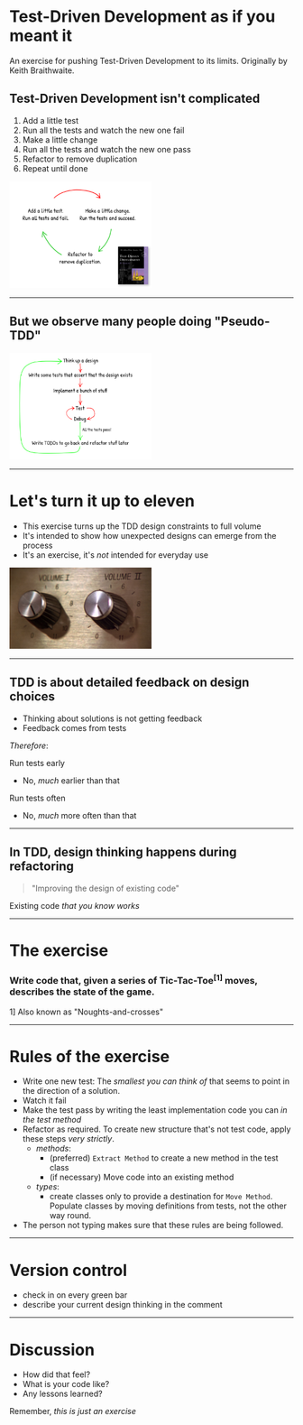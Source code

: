 # Test-Driven Development as if you meant it
An exercise for pushing Test-Driven Development to its limits. 
Originally by Keith Braithwaite.

## Test-Driven Development isn't complicated
1. Add a little test
1. Run all the tests and watch the new one fail
1. Make a little change
1. Run all the tests and watch the new one pass
1. Refactor to remove duplication
1. Repeat until done

<img src="images/tdd-by-kent-becks-book.png" width="50%"/>

---

## But we observe many people doing "Pseudo-TDD"

<img src="images/tdd-pseudo.png" width="50%"/>

--- 

# Let's turn it up to eleven
- This exercise turns up the TDD design constraints to full volume
- It's intended to show how unexpected designs can emerge from 
the process
- It's an exercise, it's _not_ intended for everyday use

<img src="images/up-to-eleven.jpg" width="50%"/>

---

## TDD is about detailed feedback on design choices
 
- Thinking about solutions is not getting feedback
- Feedback comes from tests
 
_Therefore_:

Run tests early

- No, _much_ earlier than that
 
Run tests often

- No, _much_ more often than that
   
---
 
## In TDD, design thinking happens during refactoring

> "Improving the design of existing code"

Existing code _that you know works_

---

# The exercise

### Write code that, given a series of Tic-Tac-Toe<sup>[1]</sup> moves, describes the state of the game.

1] Also known as "Noughts-and-crosses"


---

# Rules of the exercise

- Write one new test: The _smallest you can think of_ that seems to
  point in the direction of a solution.
- Watch it fail
- Make the test pass by writing the least implementation code you can
  _in the test method_
- Refactor as required. To create new structure that's not test code, 
  apply these steps _very strictly_.
  - _methods_:
    - (preferred) `Extract Method` to create a new method in the test class
    - (if necessary) Move code into an existing method
  - _types_:
    - create classes only to provide a destination for `Move Method`. 
      Populate classes by moving definitions from tests, not the other way round.
- The person not typing makes sure that these rules are being followed.
  
----

# Version control

- check in on every green bar
- describe your current design thinking in the comment

----

# Discussion

- How did that feel?
- What is your code like?
- Any lessons learned?

Remember, _this is just an exercise_

